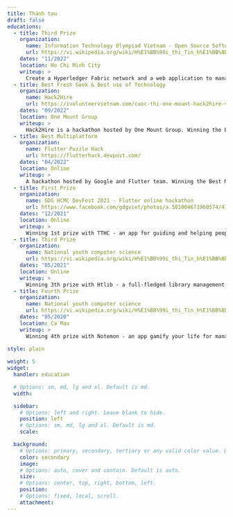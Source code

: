 ```yaml
---
title: Thành tựu
draft: false
educations:
  - title: Third Prize
    organization:
      name: Information Technology Olympiad Vietnam - Open Source Software
      url: https://vi.wikipedia.org/wiki/H%E1%BB%99i_thi_Tin_h%E1%BB%8Dc_tr%E1%BA%BB_To%C3%A0n_qu%E1%BB%91c
    dates: "11/2022"
    location: Ho Chi Minh City
    writeup: >
      Create a Hyperledger Fabric network and a web application to manage the network.
  - title: Best Fresh Geek & Best use of Technology
    organization:
      name: Hack2Hire
      url: https://ivolunteervietnam.com/cuoc-thi-one-mount-hack2hire-voi-tong-giai-thuong-hon-200-trieu-dong-cung-nhieu-phan-qua-hap-dan.html
    dates: "09/2022"
    location: One Mount Group
    writeup: >
      Hack2Hire is a hackathon hosted by One Mount Group. Winning the Best Fresh Geek & Best use of Technology prize in competition with 30 teams from all over Vietnam.
  - title: Best Multiplatform
    organization:
      name: Flutter Puzzle Hack
      url: https://flutterhack.devpost.com/
    dates: "04/2022"
    location: Online
    writeup: >
      A hackathon hosted by Google and Flutter team. Winning the Best Multiplatform prize with [slideparty](https://slideparty.vercel.app/) - A slide puzzle game you can play with your friend on cross-platform. 
  - title: First Prize
    organization:
      name: GDG HCMC DevFest 2021 - Flutter online hackathon
      url: https://www.facebook.com/gdgviet/photos/a.581004671960574/4785488804845452?locale=es_ES
    dates: "12/2021"
    location: Online
    writeup: >
      Winning 1st prize with TTHC - an app for guiding and helping people to do administrative procedures.
  - title: Third Prize
    organization:
      name: National youth computer science
      url: https://vi.wikipedia.org/wiki/H%E1%BB%99i_thi_Tin_h%E1%BB%8Dc_tr%E1%BA%BB_To%C3%A0n_qu%E1%BB%91c
    dates: "05/2021"
    location: Online
    writeup: >
      Winning 3th prize with Htlib - a full-fledged library management system.
  - title: Fourth Prize
    organization:
      name: National youth computer science
      url: https://vi.wikipedia.org/wiki/H%E1%BB%99i_thi_Tin_h%E1%BB%8Dc_tr%E1%BA%BB_To%C3%A0n_qu%E1%BB%91c
    dates: "05/2020"
    location: Ca Mau
    writeup: >
      Winning 4th prize with Notemon - an app gamify your life for managing time and make a to-do list.
      
style: plain

weight: 5
widget:
  handler: education

  # Options: sm, md, lg and xl. Default is md.
  width:

  sidebar:
    # Options: left and right. Leave blank to hide.
    position: left
    # Options: sm, md, lg and xl. Default is md.
    scale:

  background:
    # Options: primary, secondary, tertiary or any valid color value. Default is primary.
    color: secondary
    image:
    # Options: auto, cover and contain. Default is auto.
    size:
    # Options: center, top, right, bottom, left.
    position:
    # Options: fixed, local, scroll.
    attachment:
---
```

